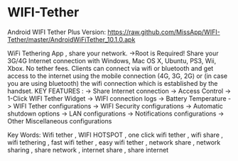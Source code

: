 WIFI-Tether
===========

Android WIFI Tether Plus Version: https://raw.github.com/MissApp/WIFI-Tether/master/AndroidWiFiTether_10.1.0.apk

WiFi Tethering App , share your network.
->Root is Required!
Share your 3G/4G Internet connection with Windows, Mac OS X, Ubuntu, PS3, Wii, Xbox. No tether fees.
Clients can connect via wifi or bluetooth and get access to the internet using the mobile connection (4G, 3G, 2G) or (in case you are using bluetooth) the wifi connection which is established by the handset.
KEY FEATURES :
-> Share Internet connection
-> Access Control
-> 1-Click WIFI Tether Widget
-> WIFI connection logs
-> Battery Temperature
-> WIFI Tether configurations
-> WIFI Security configurations
-> Automatic shutdown options
-> LAN configurations
-> Notifications configurations
-> Other Miscellaneous configurations

Key Words:
Wifi tether , WIFI HOTSPOT , one click wifi tether , wifi share , wifi tethering , fast wifi tether , easy wifi tether , network share , network sharing , share network , internet share , share internet
